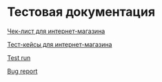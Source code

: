 # **Тестовая документация**

[Чек-лист для интернет-магазина](<https://docs.google.com/spreadsheets/d/1ngNsHvZwuX0jPkccQRSUuW3FFiStCBXlKAJ4lRzaEtw/edit?usp=sharing>)

[Тест-кейсы для интернет-магазина](<https://github.com/VeraChernyavskaya/docs/blob/main/Chernyavskaya_Test_cases_240827.pdf>)

[Test run](<https://github.com/VeraChernyavskaya/docs/blob/main/Chernyavskaya_Test-run.pdf>)

[Bug report](<https://github.com/VeraChernyavskaya/docs/commit/5a71ba6e070b1e2d0b181dfd95f846c7f347b17c>)
